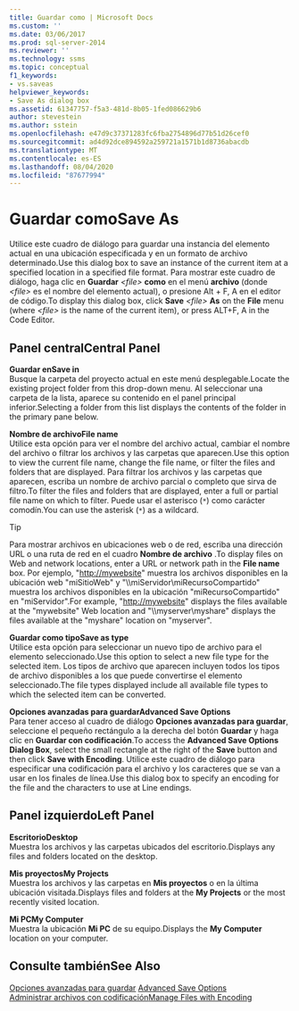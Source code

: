 ```yaml
---
title: Guardar como | Microsoft Docs
ms.custom: ''
ms.date: 03/06/2017
ms.prod: sql-server-2014
ms.reviewer: ''
ms.technology: ssms
ms.topic: conceptual
f1_keywords:
- vs.saveas
helpviewer_keywords:
- Save As dialog box
ms.assetid: 61347757-f5a3-481d-8b05-1fed086629b6
author: stevestein
ms.author: sstein
ms.openlocfilehash: e47d9c37371283fc6fba2754896d77b51d26cef0
ms.sourcegitcommit: ad4d92dce894592a259721a1571b1d8736abacdb
ms.translationtype: MT
ms.contentlocale: es-ES
ms.lasthandoff: 08/04/2020
ms.locfileid: "87677994"
---
```

# <a name="save-as"></a><span data-ttu-id="1b5b7-102">Guardar como</span><span class="sxs-lookup"><span data-stu-id="1b5b7-102">Save As</span></span>
  <span data-ttu-id="1b5b7-103">Utilice este cuadro de diálogo para guardar una instancia del elemento actual en una ubicación especificada y en un formato de archivo determinado.</span><span class="sxs-lookup"><span data-stu-id="1b5b7-103">Use this dialog box to save an instance of the current item at a specified location in a specified file format.</span></span> <span data-ttu-id="1b5b7-104">Para mostrar este cuadro de diálogo, haga clic en **Guardar** *\<file>* **como** en el menú **archivo** (donde *\<file>* es el nombre del elemento actual), o presione Alt + F, A en el editor de código.</span><span class="sxs-lookup"><span data-stu-id="1b5b7-104">To display this dialog box, click **Save** *\<file>* **As** on the **File** menu (where *\<file>* is the name of the current item), or press ALT+F, A in the Code Editor.</span></span>  
  
## <a name="central-panel"></a><span data-ttu-id="1b5b7-105">Panel central</span><span class="sxs-lookup"><span data-stu-id="1b5b7-105">Central Panel</span></span>  
 <span data-ttu-id="1b5b7-106">**Guardar en**</span><span class="sxs-lookup"><span data-stu-id="1b5b7-106">**Save in**</span></span>  
 <span data-ttu-id="1b5b7-107">Busque la carpeta del proyecto actual en este menú desplegable.</span><span class="sxs-lookup"><span data-stu-id="1b5b7-107">Locate the existing project folder from this drop-down menu.</span></span> <span data-ttu-id="1b5b7-108">Al seleccionar una carpeta de la lista, aparece su contenido en el panel principal inferior.</span><span class="sxs-lookup"><span data-stu-id="1b5b7-108">Selecting a folder from this list displays the contents of the folder in the primary pane below.</span></span>  
  
 <span data-ttu-id="1b5b7-109">**Nombre de archivo**</span><span class="sxs-lookup"><span data-stu-id="1b5b7-109">**File name**</span></span>  
 <span data-ttu-id="1b5b7-110">Utilice esta opción para ver el nombre del archivo actual, cambiar el nombre del archivo o filtrar los archivos y las carpetas que aparecen.</span><span class="sxs-lookup"><span data-stu-id="1b5b7-110">Use this option to view the current file name, change the file name, or filter the files and folders that are displayed.</span></span> <span data-ttu-id="1b5b7-111">Para filtrar los archivos y las carpetas que aparecen, escriba un nombre de archivo parcial o completo que sirva de filtro.</span><span class="sxs-lookup"><span data-stu-id="1b5b7-111">To filter the files and folders that are displayed, enter a full or partial file name on which to filter.</span></span> <span data-ttu-id="1b5b7-112">Puede usar el asterisco (`*`) como carácter comodín.</span><span class="sxs-lookup"><span data-stu-id="1b5b7-112">You can use the asterisk (`*`) as a wildcard.</span></span>  
  
> [!TIP]
>  <span data-ttu-id="1b5b7-113">Para mostrar archivos en ubicaciones web o de red, escriba una dirección URL o una ruta de red en el cuadro **Nombre de archivo** .</span><span class="sxs-lookup"><span data-stu-id="1b5b7-113">To display files on Web and network locations, enter a URL or network path in the **File name** box.</span></span> <span data-ttu-id="1b5b7-114">Por ejemplo, "<http://mywebsite>" muestra los archivos disponibles en la ubicación web "miSitioWeb" y "\\\miServidor\miRecursoCompartido" muestra los archivos disponibles en la ubicación "miRecursoCompartido" en "miServidor".</span><span class="sxs-lookup"><span data-stu-id="1b5b7-114">For example, "<http://mywebsite>" displays the files available at the "mywebsite" Web location and "\\\myserver\myshare" displays the files available at the "myshare" location on "myserver".</span></span>  
  
 <span data-ttu-id="1b5b7-115">**Guardar como tipo**</span><span class="sxs-lookup"><span data-stu-id="1b5b7-115">**Save as type**</span></span>  
 <span data-ttu-id="1b5b7-116">Utilice esta opción para seleccionar un nuevo tipo de archivo para el elemento seleccionado.</span><span class="sxs-lookup"><span data-stu-id="1b5b7-116">Use this option to select a new file type for the selected item.</span></span> <span data-ttu-id="1b5b7-117">Los tipos de archivo que aparecen incluyen todos los tipos de archivo disponibles a los que puede convertirse el elemento seleccionado.</span><span class="sxs-lookup"><span data-stu-id="1b5b7-117">The file types displayed include all available file types to which the selected item can be converted.</span></span>  
  
 <span data-ttu-id="1b5b7-118">**Opciones avanzadas para guardar**</span><span class="sxs-lookup"><span data-stu-id="1b5b7-118">**Advanced Save Options**</span></span>  
 <span data-ttu-id="1b5b7-119">Para tener acceso al cuadro de diálogo **Opciones avanzadas para guardar**, seleccione el pequeño rectángulo a la derecha del botón **Guardar** y haga clic en **Guardar con codificación**.</span><span class="sxs-lookup"><span data-stu-id="1b5b7-119">To access the **Advanced Save Options Dialog Box**, select the small rectangle at the right of the **Save** button and then click **Save with Encoding**.</span></span> <span data-ttu-id="1b5b7-120">Utilice este cuadro de diálogo para especificar una codificación para el archivo y los caracteres que se van a usar en los finales de línea.</span><span class="sxs-lookup"><span data-stu-id="1b5b7-120">Use this dialog box to specify an encoding for the file and the characters to use at Line endings.</span></span>  
  
## <a name="left-panel"></a><span data-ttu-id="1b5b7-121">Panel izquierdo</span><span class="sxs-lookup"><span data-stu-id="1b5b7-121">Left Panel</span></span>  
 <span data-ttu-id="1b5b7-122">**Escritorio**</span><span class="sxs-lookup"><span data-stu-id="1b5b7-122">**Desktop**</span></span>  
 <span data-ttu-id="1b5b7-123">Muestra los archivos y las carpetas ubicados del escritorio.</span><span class="sxs-lookup"><span data-stu-id="1b5b7-123">Displays any files and folders located on the desktop.</span></span>  
  
 <span data-ttu-id="1b5b7-124">**Mis proyectos**</span><span class="sxs-lookup"><span data-stu-id="1b5b7-124">**My Projects**</span></span>  
 <span data-ttu-id="1b5b7-125">Muestra los archivos y las carpetas en **Mis proyectos** o en la última ubicación visitada.</span><span class="sxs-lookup"><span data-stu-id="1b5b7-125">Displays files and folders at the **My Projects** or the most recently visited location.</span></span>  
  
 <span data-ttu-id="1b5b7-126">**Mi PC**</span><span class="sxs-lookup"><span data-stu-id="1b5b7-126">**My Computer**</span></span>  
 <span data-ttu-id="1b5b7-127">Muestra la ubicación **Mi PC** de su equipo.</span><span class="sxs-lookup"><span data-stu-id="1b5b7-127">Displays the **My Computer** location on your computer.</span></span>  
  
## <a name="see-also"></a><span data-ttu-id="1b5b7-128">Consulte también</span><span class="sxs-lookup"><span data-stu-id="1b5b7-128">See Also</span></span>  
 <span data-ttu-id="1b5b7-129">[Opciones avanzadas para guardar](advanced-save-options.md) </span><span class="sxs-lookup"><span data-stu-id="1b5b7-129">[Advanced Save Options](advanced-save-options.md) </span></span>  
 [<span data-ttu-id="1b5b7-130">Administrar archivos con codificación</span><span class="sxs-lookup"><span data-stu-id="1b5b7-130">Manage Files with Encoding</span></span>](../solution/manage-files-with-encoding.md)  
  
  

